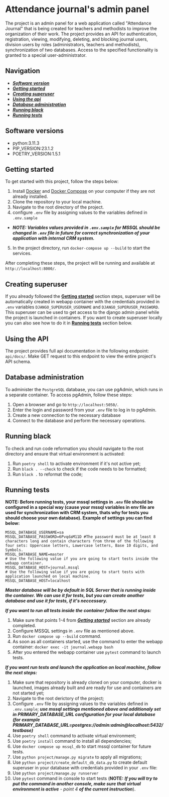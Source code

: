# Attendance journal's admin panel
The project is an admin panel for a web application called "Attendance Journal" 
that is being created for teachers and methodists to improve the organization of their work. 
The project provides an API for authentication, registration, viewing, modifying, deleting, 
and blocking journal users, division users by roles (administrators, teachers and methodists), 
synchronization of two databases. 
Access to the specified functionality is granted to a special user-administrator.

## Navigation
* ***[Software version](#software-version)***
* ***[Getting started](#gerring-started)***
* ***[Creating superuser](#creating-superuser)***
* ***[Using the api](#using-the-api)***
* ***[Database administration](#database-administration)***
* ***[Running black](#running-black)***
* ***[Running tests](#running-tests)***

## Software versions

- python:3.11.3
- PIP_VERSION:23.1.2
- POETRY_VERSION:1.5.1

## Getting started

To get started with this project, follow the steps below:
1. Install [Docker](https://docs.docker.com/engine/install/) and [Docker Compose](https://docs.docker.com/compose/install/) on your computer if they are not already installed.
2. Clone the repository to your local machine.
3. Navigate to the root directory of the project.
4. configure `.env` file by assigning values to the variables defined in `.env.sample`
 - ***NOTE: Variables values provided in `.env.sample` for MSSQL should be changed in `.env` file in future for correct synchronization of your application with internal CRM system.***
5. In the project directory, run `docker-compose up --build` to start the services.

After completing these steps, the project will be running and available at `http://localhost:8000/`.

## Creating superuser

If you already followed the **[Getting started](#getting-started)** section steps, superuser will be automatically created in webapp container with the credentials provided in `.env` variables `DJANGO_SUPERUSER_USERNAME` and `DJANGO_SUPERUSER_PASSWORD`.
This superuser can be used to get access to the django admin panel while the project is launched in containers.
If you want to create superuser locally you can also see how to do it in  **[Running tests](#running-tests)** section below.

## Using the API

The project provides full api documentation in the following endpoint: `api/docs/`.
Make GET request to this endpoint to view the entire project's API schema.

## Database administration

To administer the `PostgreSQL` database, you can use pgAdmin, which runs in a separate container. To access pgAdmin, follow these steps:

1. Open a browser and go to `http://localhost:5050/`.
2. Enter the login and password from your `.env` file to log in to pgAdmin.
3. Create a new connection to the necessary database
4. Connect to the database and perform the necessary operations.


## Running black

To check and run code reformation you should navigate to the root directory and ensure that virtual environment is activated:

1. Run `poetry shell` to activate environment if it's not active yet;
2. Run `black . --check` to check if the code needs to be formatted;
3. Run `black .` to reformat the code;


## Running tests
 
**NOTE: Before running tests, your mssql settings in `.env` file should be configured in a special way (cause your mssql variables in env file are used for synchronization with CRM system, thats why for tests you should choose your own database). Example of settings you can find below:**
```
MSSQL_DATABASE_USERNAME=sa
MSSQL_DATABASE_PASSWORD=6PvqdaM11D #The password must be at least 8 characters long and contain characters from three of the following four sets: Uppercase letters, Lowercase letters, Base 10 digits, and Symbols.
MSSQL_DATABASE_NAME=master
# Use the following value if you are going to start tests inside the webapp container.
MSSQL_DATABASE_HOST=journal.mssql
# Use the following value if you are going to start tests with application launched on local machine.
MSSQL_DATABASE_HOST=localhost
```
***Master database will be by default in SQL Server that is running inside the container. We can use it for tests, but you can create another database and use it for tests, if it's neccessary.***

***If you want to run all tests inside the container follow the next steps:***
1. Make sure that points 1-4 from ***[Getting started](#getting-started)*** section are already completed.
2. Configure MSSQL settings in `.env` file as mentioned above.
3. Run `docker compose up --build` command.
4. As soon as all containers started, use the command to enter the webapp container:
```docker exec -it journal.webapp bash ```
5. After you entered the webapp container use ```pytest``` command to launch tests. 



***If you want run tests and launch the application on local machine, follow the next steps:***
1. Make sure that repository is already cloned on your computer, docker is launched, images already built and are ready for use and containers are not started yet;
2. Navigate to the root derictory of the project;
3. Configure `.env` file by assigning values to the variables defined in `.env.sample`;
 ***use mssql settings mentioned above and additionaly set in PRIMARY_DATABASE_URL configuration for your local database (for example PRIMARY_DATABASE_URL=postgres://admin:admin@localhost:5432/testbase)***
4. Use ```poetry shell``` command to activate virtual environment;
5. Use ```poetry install``` command to install all dependencies;
6. Use ```docker compose up mssql_db``` to start mssql container for future tests.
7. Use ```python project/manage.py migrate``` to apply all migrations;
8. Use ```python project/create_default_db_data.py``` to create default superuser in your database with credentials provided in your `.env` file:
9. Use ```python project/manage.py runserver```
10. Use ```pytest``` command in console to start tests (**NOTE:** ***If you will try to put the command in another console, make sure that virtual environment is active*** - *point 4* ***of the current instruction***).
